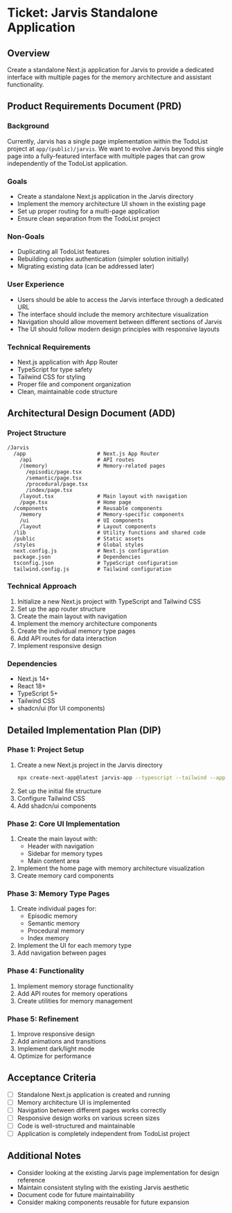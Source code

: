 # Ticket: Jarvis Standalone Application

## Overview
Create a standalone Next.js application for Jarvis to provide a dedicated interface with multiple pages for the memory architecture and assistant functionality.

## Product Requirements Document (PRD)

### Background
Currently, Jarvis has a single page implementation within the TodoList project at `app/(public)/jarvis`. We want to evolve Jarvis beyond this single page into a fully-featured interface with multiple pages that can grow independently of the TodoList application.

### Goals
- Create a standalone Next.js application in the Jarvis directory
- Implement the memory architecture UI shown in the existing page
- Set up proper routing for a multi-page application
- Ensure clean separation from the TodoList project

### Non-Goals
- Duplicating all TodoList features
- Rebuilding complex authentication (simpler solution initially)
- Migrating existing data (can be addressed later)

### User Experience
- Users should be able to access the Jarvis interface through a dedicated URL
- The interface should include the memory architecture visualization
- Navigation should allow movement between different sections of Jarvis
- The UI should follow modern design principles with responsive layouts

### Technical Requirements
- Next.js application with App Router
- TypeScript for type safety
- Tailwind CSS for styling
- Proper file and component organization
- Clean, maintainable code structure

## Architectural Design Document (ADD)

### Project Structure
```
/Jarvis
  /app                       # Next.js App Router
    /api                     # API routes
    /(memory)                # Memory-related pages
      /episodic/page.tsx
      /semantic/page.tsx
      /procedural/page.tsx
      /index/page.tsx
    /layout.tsx              # Main layout with navigation
    /page.tsx                # Home page
  /components                # Reusable components
    /memory                  # Memory-specific components
    /ui                      # UI components
    /layout                  # Layout components
  /lib                       # Utility functions and shared code
  /public                    # Static assets
  /styles                    # Global styles
  next.config.js             # Next.js configuration
  package.json               # Dependencies
  tsconfig.json              # TypeScript configuration
  tailwind.config.js         # Tailwind configuration
```

### Technical Approach
1. Initialize a new Next.js project with TypeScript and Tailwind CSS
2. Set up the app router structure
3. Create the main layout with navigation
4. Implement the memory architecture components
5. Create the individual memory type pages
6. Add API routes for data interaction
7. Implement responsive design

### Dependencies
- Next.js 14+
- React 18+
- TypeScript 5+
- Tailwind CSS
- shadcn/ui (for UI components)

## Detailed Implementation Plan (DIP)

### Phase 1: Project Setup
1. Create a new Next.js project in the Jarvis directory
   ```bash
   npx create-next-app@latest jarvis-app --typescript --tailwind --app
   ```
2. Set up the initial file structure
3. Configure Tailwind CSS
4. Add shadcn/ui components

### Phase 2: Core UI Implementation
1. Create the main layout with:
   - Header with navigation
   - Sidebar for memory types
   - Main content area
2. Implement the home page with memory architecture visualization
3. Create memory card components

### Phase 3: Memory Type Pages
1. Create individual pages for:
   - Episodic memory
   - Semantic memory
   - Procedural memory
   - Index memory
2. Implement the UI for each memory type
3. Add navigation between pages

### Phase 4: Functionality
1. Implement memory storage functionality
2. Add API routes for memory operations
3. Create utilities for memory management

### Phase 5: Refinement
1. Improve responsive design
2. Add animations and transitions
3. Implement dark/light mode
4. Optimize for performance

## Acceptance Criteria
- [ ] Standalone Next.js application is created and running
- [ ] Memory architecture UI is implemented
- [ ] Navigation between different pages works correctly
- [ ] Responsive design works on various screen sizes
- [ ] Code is well-structured and maintainable
- [ ] Application is completely independent from TodoList project

## Additional Notes
- Consider looking at the existing Jarvis page implementation for design reference
- Maintain consistent styling with the existing Jarvis aesthetic
- Document code for future maintainability
- Consider making components reusable for future expansion 